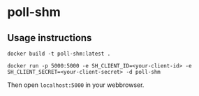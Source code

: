 # poll-shm

## Usage instructions

```
docker build -t poll-shm:latest .

docker run -p 5000:5000 -e SH_CLIENT_ID=<your-client-id> -e SH_CLIENT_SECRET=<your-client-secret> -d poll-shm
```

Then open `localhost:5000` in your webbrowser.
